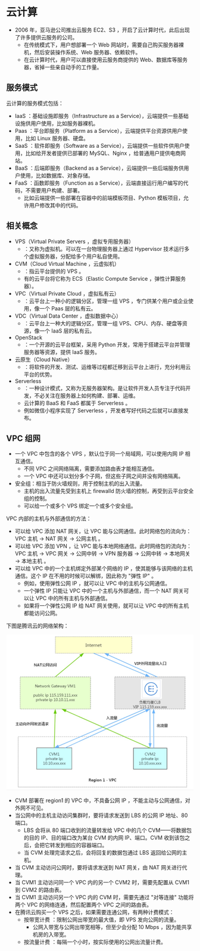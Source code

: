 # 云计算

- 2006 年，亚马逊公司推出云服务 EC2、S3 ，开启了云计算时代，此后出现了许多提供云服务的公司。
  - 在传统模式下，用户想部署一个 Web 网站时，需要自己购买服务器裸机，然后安装操作系统、Web 服务器、依赖软件。
  - 在云计算时代，用户可以直接使用云服务商提供的 Web、数据库等服务器，省掉一些亲自动手的工作量。

## 服务模式

云计算的服务模式包括：
- IaaS ：基础设施即服务（Infrastructure as a Service），云端提供一些基础设施供用户使用，比如服务器裸机。
- Paas ：平台即服务（Platform as a Service），云端提供平台资源供用户使用，比如 Linux 服务器、硬盘。
- SaaS ：软件即服务（Software as a Service），云端提供一些软件供用户使用，比如给开发者提供已部署的 MySQL、Nginx ，给普通用户提供电商网站。
- BaaS ：后端即服务（Backend as a Service），云端提供一些后端服务供用户使用，比如数据库、对象存储。
- FaaS ：函数即服务（Function as a Service），云端直接运行用户编写的代码，不需要用户构建、部署。
  - 比如云端提供一些部署在容器中的前端模板项目、Python 模板项目，允许用户修改其中的代码。

## 相关概念

- VPS（Virtual Private Servers ，虚拟专用服务器）
  - ：又称为虚拟机。可以在一台物理服务器上通过 Hypervisor 技术运行多个虚拟服务器，分配给多个用户私自使用。
- CVM（Cloud Virtual Machine ，云虚拟机）
  - ：指云平台提供的 VPS 。
  - 有的云平台将它称为 ECS（Elastic Compute Service ，弹性计算服务器）。
- VPC（Virtual Private Cloud ，虚拟私有云）
  - ：云平台上一种小的逻辑分区，管理一组 VPS ，专门供某个用户或企业使用，像一个 Paas 层的私有云。
- VDC（Virtual Data Center ，虚拟数据中心）
  - ：云平台上一种大的逻辑分区，管理一组 VPS、CPU、内存、硬盘等资源，像一个 IaaS 层的私有云。
- OpenStack
  - ：一个开源的云平台框架，采用 Python 开发，常用于搭建云平台并管理服务器等资源，提供 IaaS 服务。
- 云原生（Cloud Native）
  - ：将软件的开发、测试、运维等过程都迁移到云平台上进行，充分利用云平台的优势。
- Serverless
  - ：一种设计模式，又称为无服务器架构。是让软件开发人员专注于代码开发，不必关注在服务器上如何构建、部署、运维。
  - 云计算的 BaaS 和 FaaS 都属于 Serverless 。
  - 例如微信小程序实现了 Serverless ，开发者写好代码之后就可以直接发布。

## VPC 组网

- 一个 VPC 中包含的各个 VPS ，默认位于同一个局域网，可以使用内网 IP 相互通信。
  - 不同 VPC 之间网络隔离，需要添加路由表才能相互通信。
  - 一个 VPC 中还可以划分多个子网，但这些子网之间并没有网络隔离。
- 安全组：相当于防火墙规则，用于控制主机的出入流量。
  - 主机的出入流量先受到主机上 firewalld 防火墙的控制，再受到云平台安全组的控制。
  - 可以给一个或多个 VPS 绑定一个或多个安全组。

VPC 内部的主机与外部通信的方法：
- 可以给 VPC 添加 NAT 网关，让 VPC 能与公网通信。此时网络包的流向为：VPC 主机 → NAT 网关 → 公网主机 。
- 可以给 VPC 添加 VPN ，让 VPC 能与本地网络通信。此时网络包的流向为：VPC 主机 → VPC 网关 → 公网中转 → VPN 服务器 → 公网中转 → 本地网关 → 本地主机 。
- 可以给 VPC 中的一个主机绑定外部某个网络的 IP ，使其能够与该网络的主机通信。这个 IP 在不用的时候可以解绑，因此称为 "弹性 IP" 。
  - 例如，使用弹性公网 IP ，就可以让 VPC 中的主机与公网通信。
  - 一个弹性 IP 只能让 VPC 中的一个主机与外部通信，而一个 NAT 网关可以让 VPC 中的所有主机与外部通信。
  - 如果将一个弹性公网 IP 给 NAT 网关使用，就可以让 VPC 中的所有主机都能访问公网。

下图是腾讯云的网络架构：

![](./frame.jpg)

- CVM 部署在 region1 的 VPC 中，不具备公网 IP ，不能主动与公网通信，对外网不可见。
- 当公网中的主机主动访问集群时，要将请求发送到 LBS 的公网 IP 地址、80 端口。
  - LBS 会将从 80 端口收到的流量转发给 VPC 中的几个 CVM——将数据包的目的 IP、目的端口改为某台 CVM 的内网 IP、端口。CVM 收到该包之后，会把它转发到相应的容器端口。
  - 当 CVM 处理完请求之后，会将回复的数据包通过 LBS 返回给公网的主机。
- 当 CVM 主动访问公网时，要将请求发送到 NAT 网关，由 NAT 网关进行代理。
- 当 CVM1 主动访问同一个 VPC 内的另一个 CVM2 时，需要先配置从 CVM1 到 CVM2 的路由表。
- 当 CVM1 主动访问另一个 VPC 内的 CVM 时，需要先通过 "对等连接" 功能将两个 VPC 的网络连通，然后配置两个 VPC 之间的路由表。
- 在腾讯云购买一个 VPS 之后，如果需要连通公网，有两种计费模式：
  - 按带宽计费 ：限制公网出带宽的最大值，即 VPS 发向公网的流量。
    - 公网入带宽与公网出带宽相等，但至少会分配 10 Mbps ，因为能共享机房的入带宽。
  - 按流量计费 ：每隔一个小时，按实际使用的公网出流量计费。
